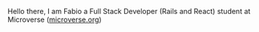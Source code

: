 <!-- ### Hi there 👋 -->

Hello there, I am Fabio a Full Stack Developer (Rails and React) student at Microverse ([microverse.org](https://www.microverse.org))

<!--
GitHub: github.com/fbclh | Dribble: dribble.com/fbclh | LinkeIn: linkedin.com/fbclh | AngelList: angel.co/fbclh | Web: fbclh.tech

```javascript
const moreAboutMe = {
  linkedIn: 'linkedin.com/fbclh',
  dribble: 'dribble.com/fbclh',
  angelList: 'angel.co/fbclh',
  web: 'fbclh.tech'
};
```
-->






